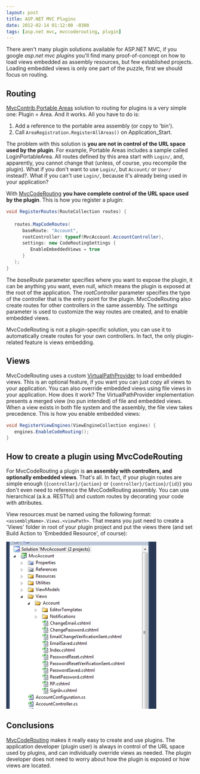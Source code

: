 ```yaml
---
layout: post
title: ASP.NET MVC Plugins
date: 2012-02-14 01:12:00 -0300
tags: [asp.net mvc, mvccoderouting, plugin]
---
```


There aren't many plugin solutions available for ASP.NET MVC, if you google *asp.net mvc plugins* you'll find many proof-of-concept on how to load views embedded as assembly resources, but few established projects. Loading embedded views is only one part of the puzzle, first we should focus on routing.

Routing
-------
[MvcContrib Portable Areas][1] solution to routing for plugins is a very simple one: Plugin = Area. And it works. All you have to do is:

1. Add a reference to the portable area assembly (or copy to 'bin').
2. Call `AreaRegistration.RegisterAllAreas()` on Application_Start.

The problem with this solution is **you are not in control of the URL space used by the plugin**. For example, Portable Areas includes a sample called LoginPortableArea. All routes defined by this area start with `Login/`, and, apparently, you cannot change that (unless, of course, you recompile the plugin). What if you don't want to use `Login/`, but `Account/` or `User/` instead?. What if you can't use `Login/`, because it's already being used in your application?

With [MvcCodeRouting][2] **you have complete control of the URL space used by the plugin**. This is how you register a plugin:

```csharp
void RegisterRoutes(RouteCollection routes) {
   
   routes.MapCodeRoutes(
      baseRoute: "Account",
      rootController: typeof(MvcAccount.AccountController),
      settings: new CodeRoutingSettings { 
         EnableEmbeddedViews = true
      }
   );
}
```

The *baseRoute* parameter specifies where you want to expose the plugin, it can be anything you want, even null, which means the plugin is exposed at the root of the application. The *rootController* parameter specifies the type of the controller that is the entry point for the plugin. MvcCodeRouting also create routes for other controllers in the same assembly. The *settings* parameter is used to customize the way routes are created, and to enable embedded views.

MvcCodeRouting is not a plugin-specific solution, you can use it to automatically create routes for your own controllers. In fact, the only plugin-related feature is views embedding.

Views
-----
MvcCodeRouting uses a custom [VirtualPathProvider][3] to load embedded views. This is an optional feature, if you want you can just copy all views to your application. You can also override embedded views using file views in your application. How does it work? The VirtualPathProvider implementation presents a merged view (no pun intended) of file and embedded views. When a view exists in both file system and the assembly, the file view takes precedence. This is how you enable embedded views:

```csharp
void RegisterViewEngines(ViewEngineCollection engines) {
   engines.EnableCodeRouting();
}
```

How to create a plugin using MvcCodeRouting
-------------------------------------------
For MvcCodeRouting a plugin is **an assembly with controllers, and optionally embedded views**. That's all. In fact, if your plugin routes are simple enough (`{controller}/{action}` or `{controller}/{action}/{id}`) you don't even need to reference the MvcCodeRouting assembly. You can use hierarchical (a.k.a. RESTful) and custom routes by decorating your code with attributes.

View resources must be named using the following format: `<assemblyName>.Views.<viewPath>`. That means you just need to create a 'Views' folder in root of your plugin project and put the views there (and set Build Action to 'Embedded Resource', of course):

![MvcAccount Embedded Views](/files/mvcaccount_embedded_views.png)

Conclusions
-----------
[MvcCodeRouting][1] makes it really easy to create and use plugins. The application developer (plugin user) is always in control of the URL space used by plugins, and can individually override views as needed. The plugin developer does not need to worry about how the plugin is exposed or how views are located.

[1]: http://portableareas.codeplex.com/
[2]: http://mvccoderouting.codeplex.com/
[3]: http://msdn.microsoft.com/library/system.web.hosting.virtualpathprovider